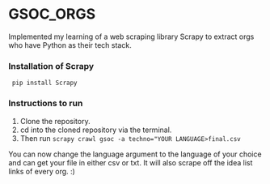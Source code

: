 # GSOC_ORGS

Implemented my learning of a web scraping library Scrapy to extract orgs who have Python as their tech stack.

### Installation of Scrapy

``` pip install Scrapy```

### Instructions to run

1. Clone the repository.
2. cd into the cloned repository via the terminal.
3. Then run ```scrapy crawl gsoc -a techno="YOUR LANGUAGE>final.csv```

You can now change the language argument to the language of your choice and can get your file in either csv or txt. It will also scrape off the idea list links of every org. :)